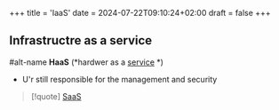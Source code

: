 +++
title = 'IaaS'
date = 2024-07-22T09:10:24+02:00
draft = false
+++

## Infrastructre as a service 

#alt-name **HaaS**  (*hardwer as a [service](/Linux/service.md) *)

 - U'r still responsible for the management  and security 
	 


>[!quote] [SaaS](/SaaS.md)